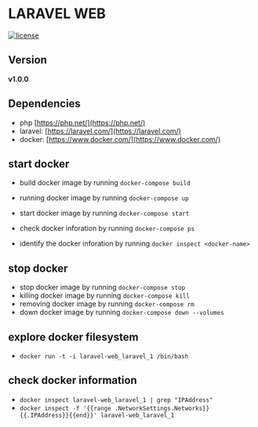 # LARAVEL WEB
[![license](https://img.shields.io/github/license/mashape/apistatus.svg)]()

## Version
**v1.0.0**

## Dependencies
* php [https://php.net/](https://php.net/)
* laravel: [https://laravel.com/](https://laravel.com/)
* docker: [https://www.docker.com/](https://www.docker.com/)


## start docker
* build docker image by running `docker-compose build`
* running docker image by running `docker-compose up`
* start docker image by running `docker-compose start`

* check docker inforation by running `docker-compose ps`
* identify the docker inforation by running `docker inspect <docker-name>`


## stop docker
* stop docker image by running `docker-compose stop`
* killing docker image by running `docker-compose kill`
* removing docker image by running `docker-compose rm`
* down docker image by running `docker-compose down --volumes`


## explore docker filesystem
* `docker run -t -i laravel-web_laravel_1 /bin/bash`


## check docker information
* `docker inspect laravel-web_laravel_1 | grep "IPAddress"`
* `docker inspect -f '{{range .NetworkSettings.Networks}}{{.IPAddress}}{{end}}' laravel-web_laravel_1`

